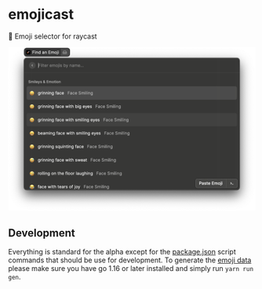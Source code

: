 # emojicast

🚀 Emoji selector for raycast

![example](example.png)

## Development

Everything is standard for the alpha except for the [package.json](package.json) script commands that should be use for development. To generate the [emoji data](src/emojiData.ts) please make sure you have go 1.16 or later installed and simply run `yarn run gen`.
